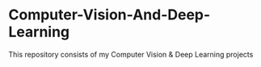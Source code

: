 # Computer-Vision-And-Deep-Learning
This repository consists of my Computer Vision &amp; Deep Learning projects
